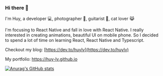### Hi there 👋

I'm Huy, a developer 💻, photographer 📸, guitarist 🎸, cat lover 😹

I'm focusing to React Native and fall in love with React Native. I really interested in creating animations, beautiful UI on mobile phone. So I decided to spend a lot of time on learning React, React Native and Typescript.

Checkout my blog: [https://dev.to/huylv](https://dev.to/huylv)

My portfolio: https://huy-lv.github.io

[![Anurag's GitHub stats](https://github-readme-stats.vercel.app/api?username=huy-lv)](https://github.com/anuraghazra/github-readme-stats)
